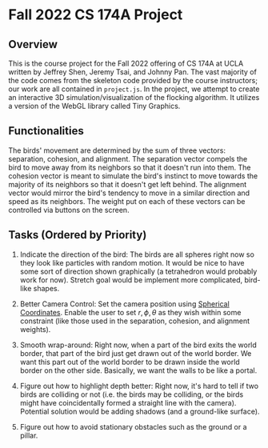 # Fall 2022 CS 174A Project
## Overview
This is the course project for the Fall 2022 offering of CS 174A at UCLA written by Jeffrey Shen, Jeremy Tsai, and Johnny Pan. The vast majority of the code comes from the skeleton code provided by the course instructors; our work are all contained in `project.js`. In the project, we attempt to create an interactive 3D simulation/visualization of the flocking algorithm. It utilizes a version of the WebGL library called Tiny Graphics.

## Functionalities
The birds' movement are determined by the sum of three vectors: separation, cohesion, and alignment. The separation vector compels the bird to move away from its neighbors so that it doesn't run into them. The cohesion vector is meant to simulate the bird's instinct to move towards the majority of its neighbors so that it doesn't get left behind. The alignment vector would mirror the bird's tendency to move in a similar direction and speed as its neighbors. The weight put on each of these vectors can be controlled via buttons on the screen.

## Tasks (Ordered by Priority)
1. Indicate the direction of the bird:
The birds are all spheres right now so they look like particles with random motion. It would be nice to have some sort of direction shown graphically (a tetrahedron would probably work for now). Stretch goal would be implement more complicated, bird-like shapes.


2. Better Camera Control:
Set the camera position using [Spherical Coordinates](https://en.wikipedia.org/wiki/Spherical_coordinate_system). Enable the user to set $r,\phi,\theta$ as they wish within some constraint (like those used in the separation, cohesion, and alignment weights).


3. Smooth wrap-around:
Right now, when a part of the bird exits the world border, that part of the bird just get drawn out of the world border. We want this part out of the world border to be drawn inside the world border on the other side. Basically, we want the walls to be like a portal.


4. Figure out how to highlight depth better:
Right now, it's hard to tell if two birds are colliding or not (i.e. the birds may be colliding, or the birds might have coincidentally formed a straight line with the camera). Potential solution would be adding shadows (and a ground-like surface).

5. Figure out how to avoid stationary obstacles such as the ground or a pillar.
